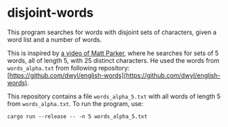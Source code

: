 # disjoint-words

This program searches for words with disjoint sets of characters, given a word
list and a number of words.

This is inspired by
[a video of Matt Parker](https://www.youtube.com/watch?v=_-AfhLQfb6w),
where he searches for sets of 5 words, all of length 5, with 25 distinct
characters. He used the words from `words_alpha.txt` from following repository:
[https://github.com/dwyl/english-words](https://github.com/dwyl/english-words).

This repository contains a file `words_alpha_5.txt` with all words of length 5
from `words_alpha.txt`. To run the program, use:

    cargo run --release -- -n 5 words_alpha_5.txt
